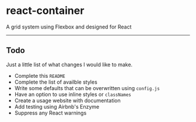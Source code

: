 # react-container
A grid system using Flexbox and designed for React

---

## Todo
Just a little list of what changes I would like to make.

- Complete this `README`
- Complete the list of availble styles
- Write some defaults that can be overwritten using `config.js`
- Have an option to use inline styles or `classNames`
- Create a usage website with documentation
- Add testing using Airbnb's Enzyme
- Suppress any React warnings

